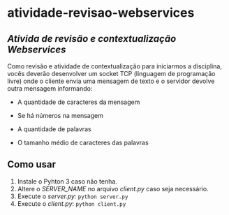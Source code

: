 # atividade-revisao-webservices
## _Ativida de revisão e contextualização Webservices_

Como revisão e atividade de contextualização para iniciarmos a disciplina, vocês deverão desenvolver um socket TCP (linguagem de programação livre) onde o cliente envia uma mensagem de texto e o servidor devolve outra mensagem informando:



- A quantidade de caracteres da mensagem

- Se há números na mensagem

- A quantidade de palavras

- O tamanho médio de caracteres das palavras

## Como usar

1.  Instale o Pyhton 3 caso não tenha.
2.  Altere o _SERVER_NAME_ no arquivo _client.py_ caso seja necessário.
3. Execute o _server.py_: ```python server.py```
4. Execute o _client.py_: ```python client.py```
